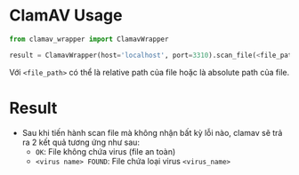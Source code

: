 # ClamAV Usage

```python
from clamav_wrapper import ClamavWrapper

result = ClamavWrapper(host='localhost', port=3310).scan_file(<file_path>)
```
Với `<file_path>` có thể là relative path của file hoặc là absolute path của file.

# Result
* Sau khi tiến hành scan file mà không nhận bất kỳ lỗi nào, clamav sẽ trả ra 2 kết quả tương ứng như sau:
  * `OK`: File không chứa virus (file an toàn)
  * `<virus name> FOUND`: File chứa loại virus `<virus_name>`